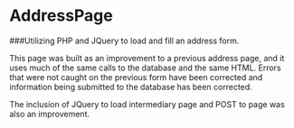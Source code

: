 # AddressPage

###Utilizing PHP and JQuery to load and fill an address form.


This page was built as an improvement to a previous address page, and it uses much of the same calls to the database and the same HTML. Errors that were not caught on the previous form have been corrected and information being submitted to the database has been corrected.


The inclusion of JQuery to load intermediary page and POST to page was also an improvement.
